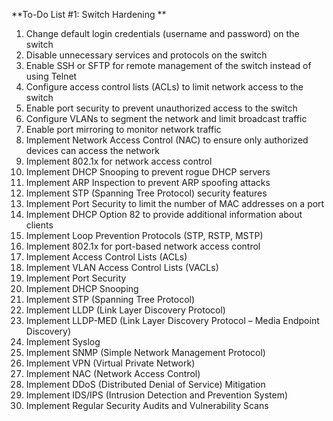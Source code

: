 **To-Do List #1: Switch Hardening **
1. Change default login credentials (username and password) on the switch
2. Disable unnecessary services and protocols on the switch
3. Enable SSH or SFTP for remote management of the switch instead of using Telnet
4. Configure access control lists (ACLs) to limit network access to the switch
5. Enable port security to prevent unauthorized access to the switch
6. Configure VLANs to segment the network and limit broadcast traffic
7. Enable port mirroring to monitor network traffic
8. Implement Network Access Control (NAC) to ensure only authorized devices can access the network
9. Implement 802.1x for network access control
10. Implement DHCP Snooping to prevent rogue DHCP servers
11. Implement ARP Inspection to prevent ARP spoofing attacks
12. Implement STP (Spanning Tree Protocol) security features
13. Implement Port Security to limit the number of MAC addresses on a port
14. Implement DHCP Option 82 to provide additional information about clients
15. Implement Loop Prevention Protocols (STP, RSTP, MSTP)
16. Implement 802.1x for port-based network access control
17. Implement Access Control Lists (ACLs)
18. Implement VLAN Access Control Lists (VACLs)
19. Implement Port Security
20. Implement DHCP Snooping
21. Implement STP (Spanning Tree Protocol)
22. Implement LLDP (Link Layer Discovery Protocol)
23. Implement LLDP-MED (Link Layer Discovery Protocol – Media Endpoint Discovery)
24. Implement Syslog
25. Implement SNMP (Simple Network Management Protocol)
26. Implement VPN (Virtual Private Network)
27. Implement NAC (Network Access Control)
28. Implement DDoS (Distributed Denial of Service) Mitigation
29. Implement IDS/IPS (Intrusion Detection and Prevention System)
30. Implement Regular Security Audits and Vulnerability Scans
